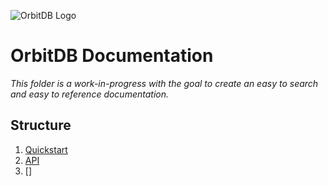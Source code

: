 ![OrbitDB Logo](https://raw.githubusercontent.com/orbitdb/logo/master/Orbit_round-01.png)
# OrbitDB Documentation
*This folder is a work-in-progress
with the goal to create an easy to
search and easy to reference documentation.*

## Structure

1. [Quickstart](Quickstart.md)
2. [API](API.md)
3. []
